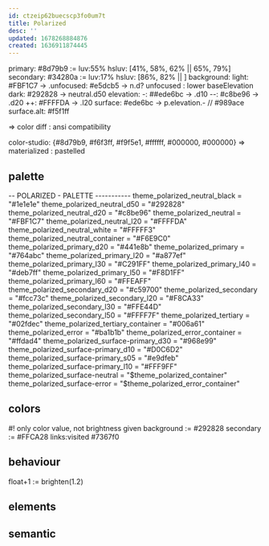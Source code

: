 ```yaml
---
id: ctzeip62buecscp3fo0um7t
title: Polarized
desc: ''
updated: 1678268884876
created: 1636911874445
---
```

primary: #8d79b9 := luv:55%
  hsluv: [41%, 58%, 62% || 65%, 79%]
secondary: #34280a := luv:17%
  hsluv: [86%, 82% ||  ]
background:
  light: #FBF1C7
  -> .unfocused: #e5dcb5 -> n.d? unfocused : lower baseElevation
  dark: #292828 -> neutral.d50
  elevation:
    -: ##ede6bc -> .d10
    --: #c8be96 -> .d20
    ++: #FFFFDA -> .l20
surface: #ede6bc -> p.elevation.- // #989ace
surface.alt: #f5f1ff

=> color diff : ansi compatibility

color-studio: {#8d79b9, #f6f3ff, #f9f5e1, #ffffff, #000000, #000000}
=> materialized : pastelled

## palette

-- POLARIZED - PALETTE -----------
theme_polarized_neutral_black       = "#1e1e1e"
theme_polarized_neutral_d50         = "#292828"
theme_polarized_neutral_d20         = "#c8be96"
theme_polarized_neutral             = "#FBF1C7"
theme_polarized_neutral_l20         = "#FFFFDA"
theme_polarized_neutral_white       = "#FFFFF3"
theme_polarized_neutral_container   = "#F6E9C0"
theme_polarized_primary_d20         = "#441e8b"
theme_polarized_primary             = "#764abc"
theme_polarized_primary_l20         = "#a877ef"
theme_polarized_primary_l30         = "#C291FF"
theme_polarized_primary_l40         = "#deb7ff"
theme_polarized_primary_l50         = "#F8D1FF"
theme_polarized_primary_l60         = "#FFEAFF"
theme_polarized_secondary_d20       = "#c59700"
theme_polarized_secondary           = "#fcc73c"
theme_polarized_secondary_l20       = "#F8CA33"
theme_polarized_secondary_l30       = "#FFE44D"
theme_polarized_secondary_l50       = "#FFFF7F"
theme_polarized_tertiary            = "#02fdec"
theme_polarized_tertiary_container  = "#006a61"
theme_polarized_error               = "#ba1b1b"
theme_polarized_error_container     = "#ffdad4"
theme_polarized_surface-primary_d30 = "#968e99"
theme_polarized_surface-primary_d10 = "#D0C6D2"
theme_polarized_surface-primary_s05 = "#e9dfeb"
theme_polarized_surface-primary_l10 = "#FFF9FF"
theme_polarized_surface-neutral     = "$theme_polarized_container"
theme_polarized_surface-error       = "$theme_polarized_error_container"

## colors
#! only color value, not brightness given
background := #292828
secondary := #FFCA28
links:visited #7367f0

## behaviour
float+1 := brighten(1.2)

## elements

## semantic